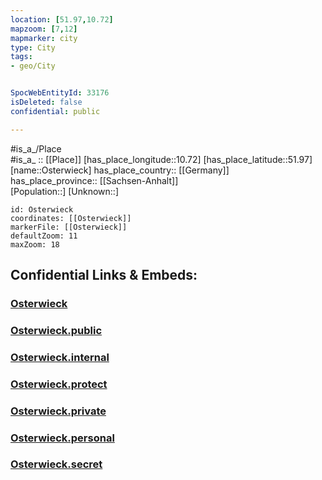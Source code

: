 ```yaml
---
location: [51.97,10.72] 
mapzoom: [7,12] 
mapmarker: city 
type: City
tags:
- geo/City


SpocWebEntityId: 33176
isDeleted: false
confidential: public

---
```

#is_a_/Place  
#is_a_ :: [[Place]] 
[has_place_longitude::10.72] 
[has_place_latitude::51.97] 
[name::Osterwieck] 
has_place_country:: [[Germany]]  
has_place_province:: [[Sachsen-Anhalt]]  
[Population::] 
[Unknown::] 


```leaflet
id: Osterwieck
coordinates: [[Osterwieck]] 
markerFile: [[Osterwieck]] 
defaultZoom: 11 
maxZoom: 18
```


## Confidential Links & Embeds: 

### [Osterwieck](/_Standards/Earth/Continent/Europe/Europe~Central/Germany/Germany~East/Sachsen-Anhalt/counties~SA/Harz/cities~Harz/Osterwieck.md) 

### [Osterwieck.public](/_public/Earth/Continent/Europe/Europe~Central/Germany/Germany~East/Sachsen-Anhalt/counties~SA/Harz/cities~Harz/Osterwieck.public.md) 

### [Osterwieck.internal](/_internal/Earth/Continent/Europe/Europe~Central/Germany/Germany~East/Sachsen-Anhalt/counties~SA/Harz/cities~Harz/Osterwieck.internal.md) 

### [Osterwieck.protect](/_protect/Earth/Continent/Europe/Europe~Central/Germany/Germany~East/Sachsen-Anhalt/counties~SA/Harz/cities~Harz/Osterwieck.protect.md) 

### [Osterwieck.private](/_private/Earth/Continent/Europe/Europe~Central/Germany/Germany~East/Sachsen-Anhalt/counties~SA/Harz/cities~Harz/Osterwieck.private.md) 

### [Osterwieck.personal](/_personal/Earth/Continent/Europe/Europe~Central/Germany/Germany~East/Sachsen-Anhalt/counties~SA/Harz/cities~Harz/Osterwieck.personal.md) 

### [Osterwieck.secret](/_secret/Earth/Continent/Europe/Europe~Central/Germany/Germany~East/Sachsen-Anhalt/counties~SA/Harz/cities~Harz/Osterwieck.secret.md)

